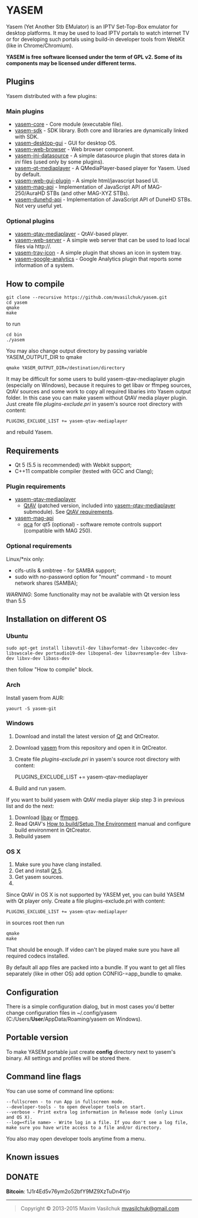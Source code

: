 # YASEM

Yasem (Yet Another Stb EMulator) is an IPTV Set-Top-Box emulator for desktop platforms. It may be used to load IPTV portals to watch internet TV or for developing such portals using build-in developer tools from WebKit (like in Chrome/Chromium).

**YASEM is free software licensed under the term of GPL v2. Some of its components may be licensed under different terms.**

## Plugins

Yasem distributed with a few plugins:

### Main plugins

* [yasem-core](https://github.com/mvasilchuk/yasem-core) - Core module (executable file).
* [yasem-sdk](https://github.com/mvasilchuk/yasem-sdk) - SDK library. Both core and libraries are dynamically linked with SDK.
* [yasem-desktop-gui](https://github.com/mvasilchuk/yasem-desktop-gui) - GUI for desktop OS.
* [yasem-web-browser](https://github.com/mvasilchuk/yasem-web-browser) - Web browser component.
* [yasem-ini-datasource](https://github.com/mvasilchuk/yasem-ini-datasource) - A simple datasource plugin that stores data in *ini* files (used only by some plugins).
* [yasem-qt-mediaplayer](https://github.com/mvasilchuk/yasem-qt-mediaplayer) - A QMediaPlayer-based player for Yasem. Used by default.
* [yasem-web-gui-plugin](https://github.com/mvasilchuk/yasem-web-gui-plugin) - A simple html/javascript based UI.
* [yasem-mag-api](https://github.com/mvasilchuk/yasem-mag-api) - Implementation of JavaScript API of MAG-250/AuraHD STBs (and other MAG-XYZ STBs).
* [yasem-dunehd-api](https://github.com/mvasilchuk/yasem-dunehd-api) - Implementation of JavaScript API of DuneHD STBs. Not very useful yet.

### Optional plugins
* [yasem-qtav-mediaplayer](https://github.com/mvasilchuk/yasem-qtav-mediaplayer) - QtAV-based player.
* [yasem-web-server](https://github.com/mvasilchuk/yasem-web-server) - A simple web server that can be used to load local files via http://. 
* [yasem-tray-icon](https://github.com/mvasilchuk/yasem-tray-icon) - A simple plugin that shows an icon in system tray.
* [yasem-google-analytics](https://github.com/mvasilchuk/yasem-google-analytics) - Google Analytics plugin that reports some information of a system.

## How to compile
    
    git clone --recursive https://github.com/mvasilchuk/yasem.git
    cd yasem
    qmake
    make

to run

    cd bin
    ./yasem

You may also change output directory by passing variable YASEM_OUTPUT_DIR to qmake

    qmake YASEM_OUTPUT_DIR=/destination/directory
    
It may be difficult for some users to build yasem-qtav-mediaplayer plugin (especially on Windows), because it requires to get libav or ffmpeg sources, QtAV sources and some work to copy all required libaries into Yasem output folder. In this case you can make yasem without QtAV media player plugin. Just create file *plugins-exclude.pri* in yasem's source root directory with content:

    PLUGINS_EXCLUDE_LIST += yasem-qtav-mediaplayer
    
and rebuild Yasem.

## Requirements

* Qt 5 (5.5 is recommended) with Webkit support;
* C++11 compatible compiler (tested with GCC and Clang);

### Plugin requirements

* [yasem-qtav-mediaplayer](https://github.com/mvasilchuk/yasem-qtav-mediaplayer)
  - [QtAV](https://github.com/wang-bin/QtAV) (patched version, included into [yasem-qtav-mediaplayer](https://github.com/mvasilchuk/yasem-qtav-mediaplayer) submodule). See [QtAV requirements](https://github.com/wang-bin/QtAV#requirements).
* [yasem-mag-api](https://github.com/mvasilchuk/yasem-mag-api)
  - [qca](http://delta.affinix.com/qca/) for qt5 (optional) - software remote controls support (compatible with MAG 250).

### Optional requirements

Linux/*nix only:
* cifs-utils & smbtree - for SAMBA support;
* sudo with no-password option for "mount" command - to mount network shares (SAMBA);

_WARNING_: Some functionality may not be available with Qt version less than 5.5

## Installation on different OS

### Ubuntu

    sudo apt-get install libavutil-dev libavformat-dev libavcodec-dev libswscale-dev portaudio19-dev libopenal-dev libavresample-dev libva-dev libxv-dev libass-dev

then follow "How to compile" block.

### Arch

Install yasem from AUR:

    yaourt -S yasem-git

### Windows

1. Download and install the latest version of [Qt](http://www.qt.io/download-open-source/) and QtCreator.
2. Download [yasem](https://github.com/mvasilchuk/yasem.git) from this repository and open it in QtCreator.
3. Create file *plugins-exclude.pri* in yasem's source root directory with content:

    PLUGINS_EXCLUDE_LIST += yasem-qtav-mediaplayer

4. Build and run yasem.

If you want to build yasem with QtAV media player skip step 3 in previous list and do the next:
1. Download [libav](https://libav.org/download.html) or [ffmpeg](https://www.ffmpeg.org/download.html).
2. Read QtAV's [How to build/Setup The Environment](https://github.com/wang-bin/QtAV/wiki/Build-QtAV#1-setup-the-environment) manual and configure build environment in QtCreator.
3. Rebuild yasem
 
### OS X

1. Make sure you have clang installed.
2. Get and install [Qt 5](https://www.qt.io/download-open-source/).
3. Get yasem sources.
4. 
Since QtAV in OS X is not supported by YASEM yet, you can build YASEM with Qt player only. Create a file plugins-exclude.pri with content:

    PLUGINS_EXCLUDE_LIST += yasem-qtav-mediaplayer
    
in sources root then run

    qmake
    make
    
That should be enough. If video can't be played make sure you have all required codecs installed.

By default all app files are packed into a bundle. If you want to get all files separately (like in other OS) add option CONFIG-=app_bundle to qmake.

## Configuration

There is a simple configuration dialog, but in most cases you'd better change configuration files in ~/.config/yasem (C:/Users/__User__/AppData/Roaming/yasem on Windows).

## Portable version

To make YASEM portable just create **config** directory next to yasem's binary. All settings and profiles will be stored there.

## Command line flags

You can use some of command line options:

    --fullscreen - to run App in fullscreen mode.
    --developer-tools - to open developer tools on start.
    --verbose - Print extra log information in Release mode (only Linux and OS X).
    --log=<file name> - Write log in a file. If you don't see a log file, make sure you have write access to a file and/or directory.
    
You also may open developer tools anytime from a menu.

## Known issues

## DONATE

**Bitcoin**: 1J1r4Ed5v76ym2o52bfY9MZ9XzTuDn4Yjo

- - -

> Copyright &copy; 2013-2015 Maxim Vasilchuk mvasilchuk@gmail.com

